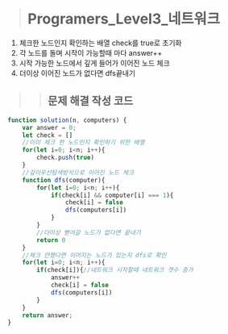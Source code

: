 ><h1>Programers_Level3_네트워크</h1>
1. 체크한 노드인지 확인하는 배열 check를 true로 초기화
2. 각 노드를 돌며 시작이 가능할때 마다 answer++
3. 시작 가능한 노드에서 깊게 들어가 이어진 노드 체크
4. 더이상 이어진 노드가 없다면 dfs끝내기

>><h2>문제 해결 작성 코드</h2>
```javascript
function solution(n, computers) {
    var answer = 0;
    let check = []
    //이미 체크 한 노드인지 확인하기 위한 배열
    for(let i=0; i<n; i++){
        check.push(true)
    }
    //깊이우선탐색방식으로 이어진 노드 체크
    function dfs(computer){
        for(let i=0; i<n; i++){
            if(check[i] && computer[i] === 1){
                check[i] = false
                dfs(computers[i])
            }
        }
        //더이상 뻗어갈 노드가 없다면 끝내기
        return 0
    }
    //체크 안했다면 이어지는 노드가 있는지 dfs로 확인
    for(let i=0; i<n; i++){
        if(check[i]){//네트워크 시작할때 네트워크 갯수 증가
            answer++
            check[i] = false
            dfs(computers[i])
        }
    }
    return answer;
}
```
